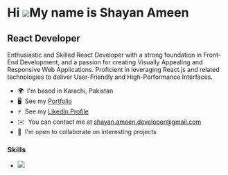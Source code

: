 Hi ![](https://user-images.githubusercontent.com/18350557/176309783-0785949b-9127-417c-8b55-ab5a4333674e.gif)My name is Shayan Ameen
====================================================================================================================================

React Developer
-----------------------

Enthusiastic and Skilled React Developer with a strong foundation in Front-End Development, and a passion for creating Visually Appealing and Responsive Web Applications. Proficient in leveraging React.js and related technologies to deliver User-Friendly and High-Performance Interfaces.

* 🌍  I'm based in Karachi, Pakistan
* 🖥️  See my [Portfolio](https://shayanameend.vercel.app)
* ⚡  See my [LikedIn Profile](https://www.linkedin.com/in/shayanameend)
* ✉️  You can contact me at [shayan.ameen.developer@gmail.com](mailto:shayan.ameen.developer@gmail.com)
* 🤝  I'm open to collaborate on interesting projects

### Skills

<ul>
  <Li>
    <img src="https://www.google.com/imgres?imgurl=https%3A%2F%2Fw7.pngwing.com%2Fpngs%2F403%2F269%2Fpng-transparent-react-react-native-logos-brands-in-colors-icon-thumbnail.png&tbnid=n8A__1UgsUpFVM&vet=12ahUKEwiN5uTyk_qAAxVsvicCHeSiBuAQMygBegQIARBl..i&imgrefurl=https%3A%2F%2Fwww.pngwing.com%2Fen%2Fsearch%3Fq%3Dreact&docid=0sg-1PoLPCUrMM&w=360&h=360&q=react%20logo&ved=2ahUKEwiN5uTyk_qAAxVsvicCHeSiBuAQMygBegQIARBl" />
  </Li>
</ul>
